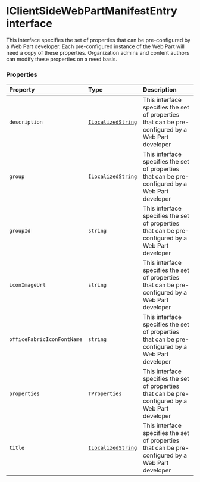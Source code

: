 # IClientSideWebPartManifestEntry interface





This interface specifies the set of properties that can be pre-configured by a Web Part developer. Each 
pre-configured instance of the Web Part will need a copy of these properties. Organization admins and 
content authors can modify these properties on a need basis. 





### Properties

| Property	   | Type	| Description|
|:-------------|:-------|:-----------|
|`description`      | [`ILocalizedString`](ilocalizedstring.md) | This interface specifies the set of properties that can be pre-configured by a Web Part developer |
|`group`      | [`ILocalizedString`](ilocalizedstring.md) | This interface specifies the set of properties that can be pre-configured by a Web Part developer |
|`groupId`      | `string` | This interface specifies the set of properties that can be pre-configured by a Web Part developer |
|`iconImageUrl`      | `string` | This interface specifies the set of properties that can be pre-configured by a Web Part developer |
|`officeFabricIconFontName`      | `string` | This interface specifies the set of properties that can be pre-configured by a Web Part developer |
|`properties`      | `TProperties` | This interface specifies the set of properties that can be pre-configured by a Web Part developer |
|`title`      | [`ILocalizedString`](ilocalizedstring.md) | This interface specifies the set of properties that can be pre-configured by a Web Part developer |





